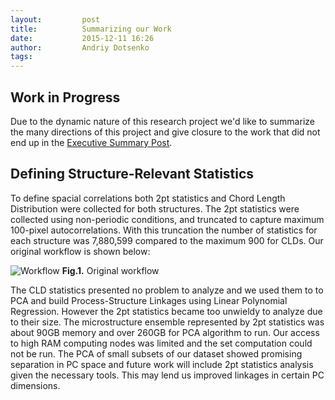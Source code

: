 ```yaml
---
layout:     	post
title:      	Summarizing our Work
date:       	2015-12-11 16:26
author:     	Andriy Dotsenko
tags:         
---
```

## Work in Progress ##
Due to the dynamic nature of this research project we'd like to summarize the many directions of this project and give closure to the work that did not end up in the [Executive Summary Post](http://materials-informatics-class-fall2015.github.io/MIC-LENS/2015/12/01/Final_Test/).

Defining Structure-Relevant Statistics
--------------------------------------
To define spacial correlations both 2pt statistics and Chord Length Distribution were collected for both structures. The 2pt statistics were collected using non-periodic conditions, and truncated to capture maximum 100-pixel autocorrelations. With this truncation the number of statistics for each structure was 7,880,599 compared to the maximum 900 for CLDs. Our original workflow is shown below:

![Workflow](/MIC-LENS/img/Final_Post/Latest_Workflow.png)
**Fig.1.** Original workflow

The CLD statistics presented no problem to analyze and we used them to to PCA and build Process-Structure Linkages using Linear Polynomial Regression. However the 2pt statistics became too unwieldy to analyze due to their size. The microstructure ensemble represented by 2pt statistics was about 90GB memory and over 260GB for PCA algorithm to run. Our access to high RAM computing nodes was limited and the set computation could not be run. The  PCA of small subsets of our dataset showed promising separation in PC space and future work will include 2pt statistics analysis given the necessary tools. This may lend us improved linkages in certain PC dimensions.